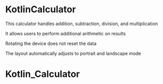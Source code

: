 # KotlinCalculator

This calculator handles addition, subtraction, division, and multiplication

It allows users to perform additional arithmetic on results

Rotating the device does not reset the data

The layout automatically adjusts to portrait and landscape mode
# Kotlin_Calculator
